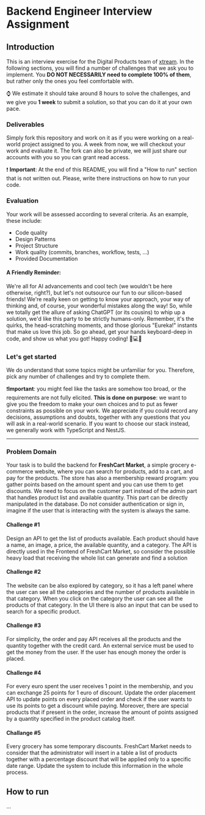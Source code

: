 
  
<!---
Hi! We're happy you opened this file, not everyone does!
To let us know you did, paste a capybara picture 
in the How to Run section 😊 
-->

# Backend Engineer Interview Assignment

## Introduction

This is an interview exercise for the Digital Products team of [xtream](https://www.linkedin.com/company/xtream-srl). In the following sections, you will find a number of challenges that we ask you to  implement. You **DO NOT NECESSARILY need to complete 100% of them**, but rather only the ones you feel comfortable with.

:watch: We estimate it should take around 8 hours to solve the challenges, and we give you **1 week** to submit a solution, so that you can do it at your own pace.

### Deliverables

Simply fork this repository and work on it as if you were working on a real-world project assigned to you. A week from now, we will checkout your work and evaluate it. The fork can also be private, we will just share our accounts with you so you can grant read access.

:heavy_exclamation_mark: **Important**: At the end of this README, you will find a "How to run" section that is not written out. Please, write there instructions on how to run your code.    


### Evaluation

Your work will be assessed according to several criteria. As an example, these include:

* Code quality
* Design Patterns
* Project Structure
* Work quality (commits, branches, workflow, tests, ...)
* Provided Documentation

#### A Friendly Reminder:
We're all for AI advancements and cool tech (we wouldn't be here otherwise, right?), but let's not outsource our fun to our silicon-based friends! We're really keen on getting to know your approach, your way of thinking and, of course, your wonderful mistakes along the way! So, while we totally get the allure of asking ChatGPT (or its cousins) to whip up a solution, we'd like this party to be strictly humans-only. Remember, it's the quirks, the head-scratching moments, and those glorious "Eureka!" instants that make us love this job. So go ahead, get your hands keyboard-deep in code, and show us what you got! Happy coding! 🎉💻🚀

### Let's get started

We do understand that some topics might be unfamiliar for you. Therefore, pick any number of challenges and try to complete them.

:heavy_exclamation_mark:**Important**: you might feel like the tasks are somehow too broad, or the requirements are not fully elicited. **This is done on purpose**: we want to give you the freedom to make your own choices and to put as fewer constraints as possible on your work. We appreciate if you could record any decisions, assumptions and doubts, together with any questions that you will ask in a real-world scenario. If you want to choose our stack instead, we generally work with TypeScript and NestJS.

---   

### Problem Domain

Your task is to build the backend for **FreshCart Market**, a simple grocery e-commerce website, where you can search for products, add to a cart, and pay for the products. The store has also a membership reward program: you gather points based on the amount spent and you can use them to get discounts. We need to focus on the customer part instead of the admin part that handles product list and available quantity. This part can be directly manipulated in the database. Do not consider authentication or sign in, imagine if the user that is interacting with the system is always the same.

#### Challenge #1

Design an API to get the list of products available. Each product should have a name, an image, a price, the available quantity, and a category. The API is directly used in the Frontend of FreshCart Market, so consider the possible heavy load that receiving the whole list can generate and find a solution

#### Challenge #2

The website can be also explored by category, so it has a left panel where the user can see all the categories and the number of products available in that category. When you click on the category the user can see all the products of that category. In the UI there is also an input that can be used to search for a specific product. 

#### Challenge #3

For simplicity, the order and pay API receives all the products and the quantity together with the credit card. An external service must be used to get the money from the user. If the user has enough money the order is placed. 

#### Challenge #4

For every euro spent the user receives 1 point in the membership, and you can exchange 25 points for 1 euro of discount. Update the order placement API to update points on every placed order and check if the user wants to use its points to get a discount while paying. Moreover, there are special products that if present in the order, increase the amount of points assigned by a quantity specified in the product catalog itself.

#### Challange #5
Every grocery has some temporary discounts. FreshCart Market needs to consider that the administrator will insert in a table a list of products together with a percentage discount that will be applied only to a specific date range. Update the system to include this information in the whole process.


## How to run

...
